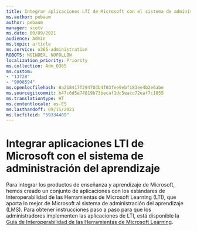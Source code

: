 ```yaml
---
title: Integrar aplicaciones LTI de Microsoft con el sistema de administración del aprendizaje
ms.author: pebaum
author: pebaum
manager: scotv
ms.date: 09/09/2021
audience: Admin
ms.topic: article
ms.service: o365-administration
ROBOTS: NOINDEX, NOFOLLOW
localization_priority: Priority
ms.collection: Adm_O365
ms.custom:
- "13728"
- "9008594"
ms.openlocfilehash: 8a218417f294703b4f03fee9ebf183ee4b2e6abe
ms.sourcegitcommit: b47c6d5e74819b73becaf1dc5eacc72eaf7c1055
ms.translationtype: HT
ms.contentlocale: es-ES
ms.lasthandoff: 09/15/2021
ms.locfileid: "59334409"
---
```

# <a name="integrate-microsoft-lti-apps-with-your-lms"></a>Integrar aplicaciones LTI de Microsoft con el sistema de administración del aprendizaje

Para integrar los productos de enseñanza y aprendizaje de Microsoft, hemos creado un conjunto de aplicaciones con los estándares de Interoperabilidad de las Herramientas de Microsoft Learning (LTI), que aporta lo mejor de Microsoft al sistema de administración del aprendizaje (LMS). Para obtener instrucciones paso a paso para que los administradores implementen las aplicaciones de LTI, está disponible la [Guía de Interoperabilidad de las Herramientas de Microsoft Learning](https://admin.microsoft.com/AdminPortal/Home?#/modernonboarding/lmsintegrationguide).